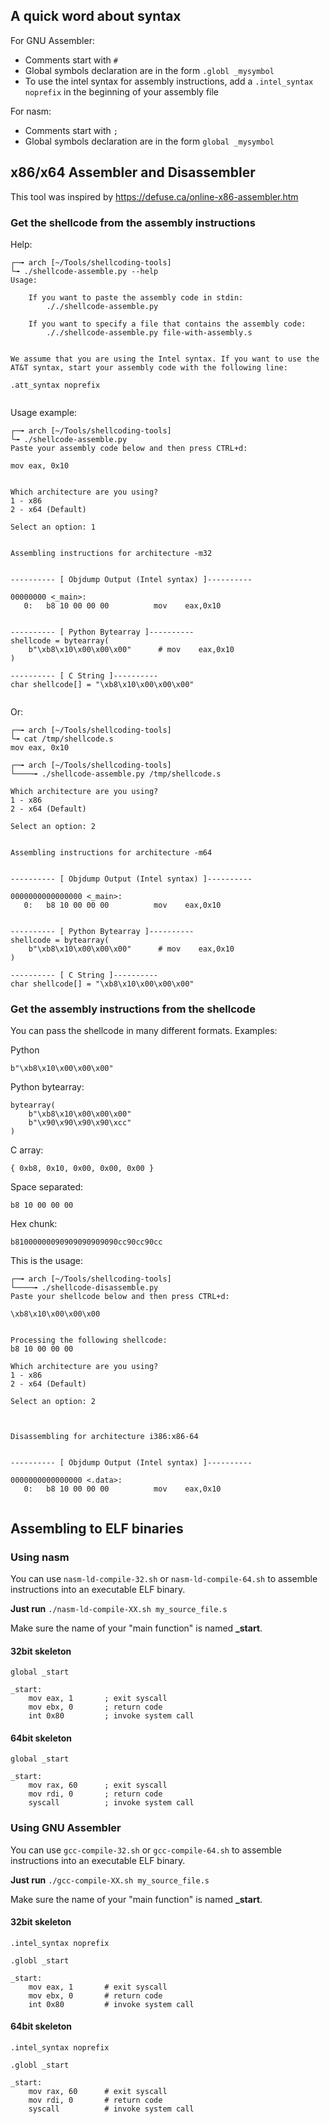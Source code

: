 ## A quick word about syntax

For GNU Assembler:

- Comments start with `#`
- Global symbols declaration are in the form `.globl _mysymbol`
- To use the intel syntax for assembly instructions, add a `.intel_syntax noprefix` in the beginning of your assembly file

For nasm:

- Comments start with `;`
- Global symbols declaration are in the form `global _mysymbol`


## x86/x64 Assembler and Disassembler

This tool was inspired by https://defuse.ca/online-x86-assembler.htm


### Get the shellcode from the assembly instructions

Help:

```
┌─╼ arch [~/Tools/shellcoding-tools]
└╼ ./shellcode-assemble.py --help
Usage:

    If you want to paste the assembly code in stdin:
        ././shellcode-assemble.py

    If you want to specify a file that contains the assembly code:
        ././shellcode-assemble.py file-with-assembly.s


We assume that you are using the Intel syntax. If you want to use the AT&T syntax, start your assembly code with the following line:

.att_syntax noprefix


```

Usage example:

```
┌─╼ arch [~/Tools/shellcoding-tools]
└╼ ./shellcode-assemble.py 
Paste your assembly code below and then press CTRL+d:

mov eax, 0x10


Which architecture are you using?
1 - x86
2 - x64 (Default)

Select an option: 1


Assembling instructions for architecture -m32


---------- [ Objdump Output (Intel syntax) ]----------

00000000 <_main>:
   0:   b8 10 00 00 00          mov    eax,0x10


---------- [ Python Bytearray ]----------
shellcode = bytearray(
    b"\xb8\x10\x00\x00\x00"      # mov    eax,0x10
)

---------- [ C String ]----------
char shellcode[] = "\xb8\x10\x00\x00\x00"


```

Or:

```
┌─╼ arch [~/Tools/shellcoding-tools]
└╼ cat /tmp/shellcode.s 
mov eax, 0x10

┌─╼ arch [~/Tools/shellcoding-tools]
└────╼ ./shellcode-assemble.py /tmp/shellcode.s 

Which architecture are you using?
1 - x86
2 - x64 (Default)

Select an option: 2


Assembling instructions for architecture -m64


---------- [ Objdump Output (Intel syntax) ]----------

0000000000000000 <_main>:
   0:   b8 10 00 00 00          mov    eax,0x10


---------- [ Python Bytearray ]----------
shellcode = bytearray(
    b"\xb8\x10\x00\x00\x00"      # mov    eax,0x10
)

---------- [ C String ]----------
char shellcode[] = "\xb8\x10\x00\x00\x00"

```

### Get the assembly instructions from the shellcode

You can pass the shellcode in many different formats. Examples:

Python

```
b"\xb8\x10\x00\x00\x00"
```

Python bytearray:

```
bytearray(
    b"\xb8\x10\x00\x00\x00"
    b"\x90\x90\x90\x90\xcc"
)
```

C array:

```
{ 0xb8, 0x10, 0x00, 0x00, 0x00 }
```

Space separated:

```
b8 10 00 00 00
```

Hex chunk:

```
b81000000090909090909090cc90cc90cc
```

This is the usage:

```
┌─╼ arch [~/Tools/shellcoding-tools]
└────╼ ./shellcode-disassemble.py 
Paste your shellcode below and then press CTRL+d:

\xb8\x10\x00\x00\x00


Processing the following shellcode:
b8 10 00 00 00

Which architecture are you using?
1 - x86
2 - x64 (Default)

Select an option: 2



Disassembling for architecture i386:x86-64


---------- [ Objdump Output (Intel syntax) ]----------

0000000000000000 <.data>:
   0:   b8 10 00 00 00          mov    eax,0x10


```


## Assembling to ELF binaries

### Using nasm

You can use `nasm-ld-compile-32.sh` or `nasm-ld-compile-64.sh` to assemble instructions into an executable ELF binary.

**Just run** `./nasm-ld-compile-XX.sh my_source_file.s`

Make sure the name of your "main function" is named **_start**. 

#### 32bit skeleton

```
global _start

_start:
    mov eax, 1       ; exit syscall
    mov ebx, 0       ; return code
    int 0x80         ; invoke system call

```

#### 64bit skeleton

```
global _start

_start:
    mov rax, 60      ; exit syscall
    mov rdi, 0       ; return code
    syscall          ; invoke system call

```

### Using GNU Assembler

You can use `gcc-compile-32.sh` or `gcc-compile-64.sh` to assemble instructions into an executable ELF binary.

**Just run** `./gcc-compile-XX.sh my_source_file.s`

Make sure the name of your "main function" is named **_start**. 

#### 32bit skeleton

```
.intel_syntax noprefix

.globl _start

_start:
    mov eax, 1       # exit syscall
    mov ebx, 0       # return code
    int 0x80         # invoke system call

```

#### 64bit skeleton

```
.intel_syntax noprefix

.globl _start

_start:
    mov rax, 60      # exit syscall
    mov rdi, 0       # return code
    syscall          # invoke system call

```
